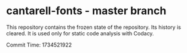 # cantarell-fonts - master branch

This repository contains the frozen state of the repository.
Its history is cleared. It is used only for static code
analysis with Codacy.

Commit Time: 1734521922